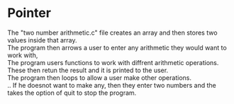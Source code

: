 # Pointer<br />
The "two number arithmetic.c" file creates an array and then stores two values inside that array.<br />
The program then arrows a user to enter any arithmetic they would want to work with,<br />
The program users functions to work with diffrent arithmetic operations.<br />
These then retun the result and it is printed to the user.<br />
The program then loops to allow a user make other operations.<br />..
If he doesnot want to make any, then they enter two numbers and the takes the option of quit to stop the program.
